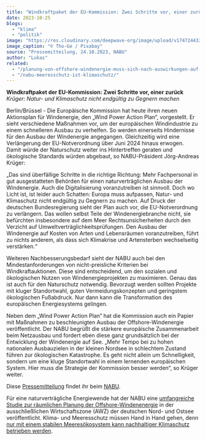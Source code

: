 ```yaml
---
title: "Windkraftpaket der EU-Kommission: Zwei Schritte vor, einer zurück"
date: 2023-10-25
blogs: 
  - "klima"
  - "politik"
image: "https://res.cloudinary.com/deepwave-org/image/upload/v1747244332/deepwave.org/Offshore_Windenergie_Tho_Ge_Pixabay.jpg"
image_caption: "© Tho-Ge / Pixabay"
source: "Pressemitteilung, 24.10.2023, NABU"
author: "Lukas"
related: 
  - "/planung-von-offshore-windenergie-muss-sich-nach-auswirkungen-auf-oekosysteme-richten/"
  - "/nabu-meeresschutz-ist-klimaschutz/"
---
```


**Windkraftpaket der EU-Kommission: Zwei Schritte vor, einer zurück** _Krüger: Natur- und Klimaschutz nicht endgültig zu Gegnern machen_

Berlin/Brüssel - Die Europäische Kommission hat heute ihren neuen Aktionsplan für Windenergie, den „Wind Power Action Plan“, vorgestellt. Er sieht verschiedene Maßnahmen vor, um der europäischen Windindustrie zu einem schnelleren Ausbau zu verhelfen. So werden einerseits Hindernisse für den Ausbau der Windenergie angegangen. Gleichzeitig wird eine Verlängerung der EU-Notverordnung über Juni 2024 hinaus erwogen. Damit würde der Naturschutz weiter ins Hintertreffen geraten und ökologische Standards würden abgebaut, so NABU-Präsident Jörg-Andreas Krüger:

„Das sind überfällige Schritte in die richtige Richtung: Mehr Fachpersonal in gut ausgestatteten Behörden für einen naturverträglichen Ausbau der Windenergie. Auch die Digitalisierung voranzutreiben ist sinnvoll. Doch wo Licht ist, ist leider auch Schatten: Europa muss aufpassen, Natur- und Klimaschutz nicht endgültig zu Gegnern zu machen. Auf Druck der deutschen Bundesregierung sieht der Plan auch vor, die EU-Notverordnung zu verlängern. Das wollen selbst Teile der Windenergiebranche nicht, sie befürchten insbesondere auf dem Meer Rechtsunsicherheiten durch den Verzicht auf Umweltverträglichkeitsprüfungen. Den Ausbau der Windenergie auf Kosten von Arten und Lebensräumen voranzutreiben, führt zu nichts anderem, als dass sich Klimakrise und Artensterben wechselseitig verstärken.“

Weiteren Nachbesserungsbedarf sieht der NABU auch bei den Mindestanforderungen von nicht-preisliche Kriterien bei Windkraftauktionen. Diese sind entscheidend, um den sozialen und ökologischen Nutzen von Windenergieprojekten zu maximieren. Genau das ist auch für den Naturschutz notwendig. Bevorzugt werden sollten Projekte mit kluger Standortwahl, guten Vermeidungskonzepten und geringstem ökologischen Fußabdruck. Nur dann kann die Transformation des europäischen Energiesystems gelingen.

Neben dem „Wind Power Action Plan“ hat die Kommission auch ein Papier mit Maßnahmen zu beschleunigten Ausbau der Offshore-Windenergie veröffentlicht. Der NABU begrüßt die stärkere europäische Zusammenarbeit beim Netzausbau und fordert eben diese ganz grundsätzlich bei der Entwicklung der Windenergie auf See. „Mehr Tempo bei zu hohen nationalen Ausbauzielen in der kleinen Nordsee in schlechtem Zustand führen zur ökologischen Katastrophe. Es geht nicht allein um Schnelligkeit, sondern um eine kluge Standortwahl in einem lernenden europäischen System. Hier muss die Strategie der Kommission besser werden“, so Krüger weiter.

Diese [Pressemitteilung](https://www.nabu.de/presse/pressemitteilungen/http/index.php?popup=true&show=39092&db=presseservice) findet ihr beim [NABU](https://www.nabu.de/).

Für eine naturverträgliche Energiewende hat der NABU eine [umfangreiche Studie zur räumlichen Planung der Offshore-Windenenergie](https://www.deepwave.org/planung-von-offshore-windenergie-muss-sich-nach-auswirkungen-auf-oekosysteme-richten/) in der ausschließlichen Wirtschaftszone (AWZ) der deutschen Nord- und Ostsee veröffentlicht. Klima- und Meeresschutz müssen Hand in Hand gehen, denn [nur mit einem stabilen Meeresökosystem kann nachhaltiger Klimaschutz betrieben werden](https://www.deepwave.org/nabu-meeresschutz-ist-klimaschutz/).
